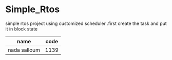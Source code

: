 # Simple_Rtos
simple rtos project using customized scheduler .first create the task and put it in block state

| name   |code |
|----------|-------------|
| nada salloum| 1139|
